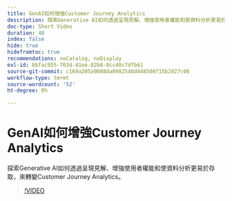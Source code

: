 ```yaml
---
title: GenAI如何增強Customer Journey Analytics
description: 探索Generative AI如何透過呈現見解、增強使用者權能和使資料分析更易於存取，來轉變Customer Journey Analytics。
doc-type: Short Video
duration: 48
index: false
hide: true
hidefromtoc: true
recommendations: noCatalog, noDisplay
exl-id: bbfac955-703d-41ee-82b8-8cc40c7dfb61
source-git-commit: c169a205a9088da0982548d448500f15b2027c06
workflow-type: tm+mt
source-wordcount: '52'
ht-degree: 0%

---
```


# GenAI如何增強Customer Journey Analytics

探索Generative AI如何透過呈現見解、增強使用者權能和使資料分析更易於存取，來轉變Customer Journey Analytics。

<!-- 62_S106_3442453_47_how-genai-enhances-customer-journey-analytics -->
>[!VIDEO](https://video.tv.adobe.com/v/3458377/?learn=on&enablevpops=true)
